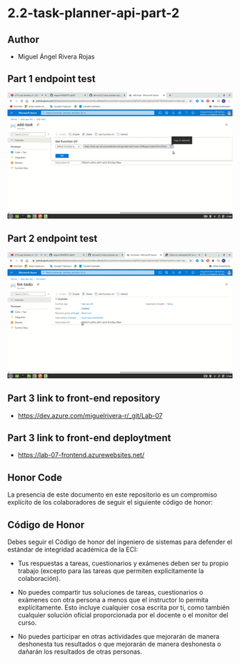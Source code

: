 # 2.2-task-planner-api-part-2

## Author

- Miguel Ángel Rivera Rojas

## Part 1 endpoint test

![](img/part1.gif)

## Part 2 endpoint test

![](img/part2.gif)

## Part 3 link to front-end repository

- https://dev.azure.com/miguelrivera-r/_git/Lab-07

## Part 3 link to front-end deploytment

- https://lab-07-frontend.azurewebsites.net/

## Honor Code

La presencia de este documento en este repositorio es un compromiso explícito de los colaboradores de seguir el siguiente código de honor:

Código de Honor
------
Debes seguir el Código de honor del ingeniero de sistemas para defender el estándar de integridad académica de la ECI:

- Tus respuestas a tareas, cuestionarios y exámenes deben ser tu propio trabajo (excepto para las tareas que permiten explícitamente la colaboración).

- No puedes compartir tus soluciones de tareas, cuestionarios o exámenes con otra persona a menos que el instructor lo permita explícitamente. Esto incluye cualquier cosa escrita por ti, como también cualquier solución oficial proporcionada por el docente o el monitor del curso.

- No puedes participar en otras actividades que mejorarán de manera deshonesta tus resultados o que mejorarán de manera deshonesta o dañarán los resultados de otras personas.
